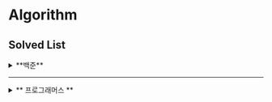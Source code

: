 # Algorithm

## Solved List
<details>
<summary> **백준** </summary>
  
| 순번  |문제 번호|문제|문제 티어|성공여부|
|:---:|:--:|:---:|:-------:|:---:|
|  1  |9663|[N-Queen](https://www.acmicpc.net/problem/9663)|<img height="25px" width="25px" src="https://d2gd6pc034wcta.cloudfront.net/tier/12.svg">|😃|
|  2  |14502|[연구소](https://www.acmicpc.net/problem/14502)|<img height="25px" width="25px" src="https://d2gd6pc034wcta.cloudfront.net/tier/12.svg">|😃|
|  3  |1753|[최단 경로](https://www.acmicpc.net/problem/1753)|<img height="25px" width="25px" src="https://d2gd6pc034wcta.cloudfront.net/tier/12.svg">|😃|
|  4  |14500|[테트로미노](https://www.acmicpc.net/problem/14500)|<img height="25px" width="25px" src="https://d2gd6pc034wcta.cloudfront.net/tier/12.svg">|😃|
|  5  |11054|[가장 긴 바이토닉 부분 수열](https://www.acmicpc.net/problem/141054)|<img height="25px" width="25px" src="https://d2gd6pc034wcta.cloudfront.net/tier/12.svg">|😃|
|  6  |1987|[알파벳](https://www.acmicpc.net/problem/1987)|<img height="25px" width="25px" src="https://d2gd6pc034wcta.cloudfront.net/tier/12.svg">|😃|


</details>

<hr>

<details>
<summary> 
** 프로그래머스 ** 
</summary>
  
| 순번  |문제 번호|문제|문제 티어|성공여부|
|:---:|:--:|:---:|:-------:|:---:|

</details>
